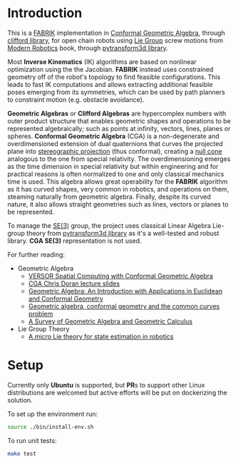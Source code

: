 # Introduction
This is a [FABRIK](https://www.researchgate.net/publication/220632147_FABRIK_A_fast_iterative_solver_for_the_Inverse_Kinematics_problem) implementation in [Conformal Geometric Algebra](https://en.wikipedia.org/wiki/Conformal_geometric_algebra), through [clifford library](https://github.com/RobinHankin/clifford), for open chain robots
using [Lie Group](https://vnav.mit.edu/material/04-05-LieGroups-notes.pdf) screw motions from [Modern Robotics](http://hades.mech.northwestern.edu/index.php/Modern_Robotics) book, through [pytransform3d library](https://dfki-ric.github.io/pytransform3d/).

Most **Inverse Kinematics** (IK) algorithms are based on nonlinear optimization using the the Jacobian. **FABRIK** instead
uses constrained geometry off of the robot's topology to find feasible configurations. This leads to 
fast IK computations and allows extracting additional feasible poses emerging from its symmetries, which
can be used by path planners to constraint motion (e.g. obstacle avoidance). 


**Geometric Algebras** or **Clifford Algebras** are hypercomplex numbers with outer product structure that enables geometric shapes
and operations to be represented algebraically; such as points at infinity, vectors, lines, planes or spheres.
**Conformal Geometric Algebra** (CGA) is a non-degenerate and overdimensioned extension of dual quaternions that 
curves the projected plane into [stereographic projection](https://en.wikipedia.org/wiki/Stereographic_projection) (thus conformal), creating a [null cone](https://en.wikipedia.org/wiki/Light_cone#:~:text=In%20special%20and%20general%20relativity,directions%2C%20would%20take%20through%20spacetime.) analogous
to the one from special relativity. The overdimensioning emerges as the time dimension in special relativity but within engineering and for practical reasons is often normalized to one and only classical mechanics time is used. This algebra allows great operability for the 
**FABRIK** algorithm as it has curved shapes, very common in robotics, and operations on them, steaming naturally from geometric algebra. Finally, despite its curved nature, it also allows straight geometries such as lines, vectors or planes to be represented.

To manage the [SE(3)](https://www.seas.upenn.edu/~meam620/slides/kinematicsI.pdf) group, the project uses classical Linear Algebra Lie-group theory from [pytransform3d library](https://dfki-ric.github.io/pytransform3d/) as it's a well-tested and robust library. **CGA SE(3)** representation is not used.

For further reading:
- Geometric Algebra
    - [VERSOR Spatial Computing with Conformal Geometric Algebra](http://wolftype.com/versor/colapinto_masters_final_02.pdf)
    - [CGA Chris Doran lecture slides](http://geometry.mrao.cam.ac.uk/wp-content/uploads/2015/11/GA2015_Lecture7.pdf)
    - [Geometric Algebra: An Introduction with Applications in Euclidean and Conformal Geometry](https://scholarworks.sjsu.edu/cgi/viewcontent.cgi?article=7943&context=etd_theses)
    - [Geometric algebra, conformal geometry and the common curves problem](https://kth.diva-portal.org/smash/get/diva2:1120584/FULLTEXT01.pdf)
    - [A Survey of Geometric Algebra and Geometric Calculus](http://www.faculty.luther.edu/~macdonal/GA&GC.pdf)
- Lie Group Theory
    - [A micro Lie theory for state estimation in robotics](https://arxiv.org/pdf/1812.01537.pdf)

# Setup
Currently only **Ubuntu** is supported, but **PR**s to support other Linux distributions
are welcomed but active efforts will be put on dockerizing the solution.

To set up the environment run:
```bash
source ./bin/install-env.sh
```

To run unit tests:
```bash
make test
```
